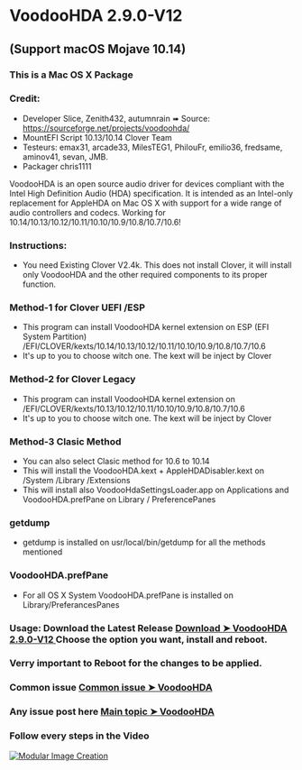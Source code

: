 # VoodooHDA 2.9.0-V12 
## (Support macOS Mojave 10.14)

### This is a Mac OS X Package

### Credit:
- Developer Slice, Zenith432, autumnrain ➠ Source: https://sourceforge.net/projects/voodoohda/
- MountEFI Script 10.13/10.14 Clover Team
- Testeurs: emax31, arcade33, MilesTEG1, PhilouFr, emilio36, fredsame, aminov41, sevan, JMB.
- Packager chris1111


VoodooHDA is an open source audio driver for devices compliant with the Intel High Definition Audio (HDA) specification.
It is intended as an Intel-only replacement for AppleHDA on Mac OS X with support for a wide range of audio controllers and codecs. Working for 10.14/10.13/10.12/10.11/10.10/10.9/10.8/10.7/10.6!  


### Instructions: 
- You need Existing Clover V2.4k. This does not install Clover, it will install only VoodooHDA and the other required components to its proper function.

### Method-1 for Clover UEFI /ESP
- This program can install VoodooHDA kernel extension on ESP (EFI System Partition) /EFI/CLOVER/kexts/10.14/10.13/10.12/10.11/10.10/10.9/10.8/10.7/10.6
- It's up to you to choose witch one. The kext will be inject by Clover

### Method-2 for Clover Legacy
- This program can install VoodooHDA kernel extension on /EFI/CLOVER/kexts/10.13/10.12/10.11/10.10/10.9/10.8/10.7/10.6
- It's up to you to choose witch one. The kext will be inject by Clover


### Method-3 Clasic Method
- You can also select Clasic method for 10.6 to 10.14
- This will install the VoodooHDA.kext + AppleHDADisabler.kext on /System /Library /Extensions
- This will install also VoodooHdaSettingsLoader.app on Applications and VoodooHDA.prefPane on Library / PreferencePanes  

### getdump
- getdump is installed on usr/local/bin/getdump for all the methods mentioned

### VoodooHDA.prefPane
- For all OS X System VoodooHDA.prefPane is installed on Library/PreferancesPanes

### Usage: Download the Latest Release [Download ➤ VoodooHDA 2.9.0-V12 ](https://github.com/chris1111/VoodooHDA-2.9.0-Clover-V12/releases/tag/V12) Choose the option you want, install and reboot. 

### Verry important to Reboot for the changes to be applied.

### Common issue [Common issue ➤ VoodooHDA ](http://www.insanelymac.com/forum/topic/267905-voodoohda-common-problems/)

### Any issue post here [Main topic ➤ VoodooHDA ](http://www.insanelymac.com/forum/topic/314406-voodoohda-290/)

### Follow every steps in the Video
[![Modular Image Creation](https://i62.servimg.com/u/f62/18/50/18/69/68747411.jpg)](https://youtu.be/p4Rl68uY6-E)
